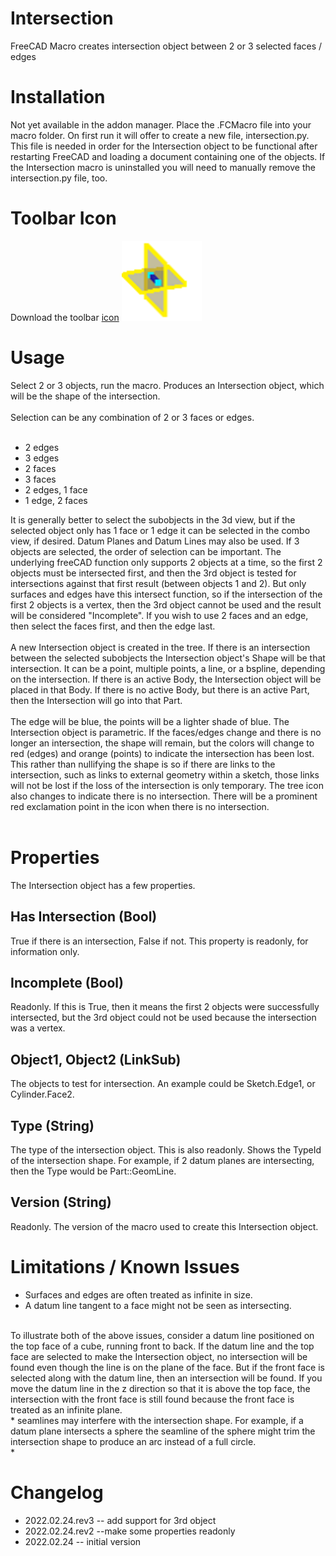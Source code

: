 # Intersection
FreeCAD Macro creates intersection object between 2 or 3 selected faces / edges

# Installation
Not yet available in the addon manager.  Place the .FCMacro file into your macro folder.  On first run it will offer to create a new file, intersection.py.  This file is needed in order for the Intersection object to be functional after restarting FreeCAD and loading a document containing one of the objects.  If the Intersection macro is uninstalled you will need to manually remove the intersection.py file, too.<br/>

# Toolbar Icon
Download the toolbar <a href="Intersection_Icon.svg">icon</a> <img src="Intersection_Icon.svg" alt="toolbar icon"><br/>

# Usage
Select 2 or 3 objects, run the macro.  Produces an Intersection object, which will be the shape of the intersection.<br/>
<br/>
Selection can be any combination of 2 or 3 faces or edges.<br/>
<br/>
* 2 edges
* 3 edges
* 2 faces
* 3 faces
* 2 edges, 1 face
* 1 edge, 2 faces

It is generally better to select the subobjects in the 3d view, but if the selected object only has 1 face or 1 edge it can be selected in the combo view, if desired.  Datum Planes and Datum Lines may also be used.  If 3 objects are selected, the order of selection can be important.  The underlying freeCAD function only supports 2 objects at a time, so the first 2 objects must be intersected first, and then the 3rd object is tested for intersections against that first result (between objects 1 and 2).  But only surfaces and edges have this intersect function, so if the intersection of the first 2 objects is a vertex, then the 3rd object cannot be used and the result will be considered "Incomplete".  If you wish to use 2 faces and an edge, then select the faces first, and then the edge last.<br/>
<br/>
A new Intersection object is created in the tree.  If there is an intersection between the selected subobjects the Intersection object's Shape will be that intersection.  It can be a point, multiple points, a line, or a bspline, depending on the intersection.  If there is an active Body, the Intersection object will be placed in that Body.  If there is no active Body, but there is an active Part, then the Intersection will go into that Part.<br/>
<br/>
The edge will be blue, the points will be a lighter shade of blue.  The Intersection object is parametric.  If the faces/edges change and there is no longer an intersection, the shape will remain, but the colors will change to red (edges) and orange (points) to indicate the intersection has been lost.  This rather than nullifying the shape is so if there are links to the intersection, such as links to external geometry within a sketch, those links will not be lost if the loss of the intersection is only temporary.  The tree icon also changes to indicate there is no intersection.  There will be a prominent red exclamation point in the icon when there is no intersection.<br/>
<br/>
# Properties
The Intersection object has a few properties.
## Has Intersection (Bool)
True if there is an intersection, False if not.  This property is readonly, for information only.
## Incomplete (Bool)
Readonly.  If this is True, then it means the first 2 objects were successfully intersected, but the 3rd object could not be used because the intersection was a vertex.
## Object1, Object2 (LinkSub)
The objects to test for intersection.  An example could be Sketch.Edge1, or Cylinder.Face2.
## Type (String)
The type of the intersection object.  This is also readonly.  Shows the TypeId of the intersection shape.  For example, if 2 datum planes are intersecting, then the Type would be Part::GeomLine.
## Version (String)
Readonly.  The version of the macro used to create this Intersection object.

# Limitations / Known Issues
* Surfaces and edges are often treated as infinite in size.<br/>
* A datum line tangent to a face might not be seen as intersecting.<br/>
<br/>
To illustrate both of the above issues, consider a datum line positioned on the top face of a cube, running front to back.  If the datum line and the top face are selected to make the Intersection object, no intersection will be found even though the line is on the plane of the face.  But if the front face is selected along with the datum line, then an intersection will be found.  If you move the datum line in the z direction so that it is above the top face, the intersection with the front face is still found because the front face is treated as an infinite plane.<br/>
* seamlines may interfere with the intersection shape.  For example, if a datum plane intersects a sphere the seamline of the sphere might trim the intersection shape to produce an arc instead of a full circle.<br/>
* 

# Changelog
* 2022.02.24.rev3 -- add support for 3rd object
* 2022.02.24.rev2 --make some properties readonly
* 2022.02.24 -- initial version
